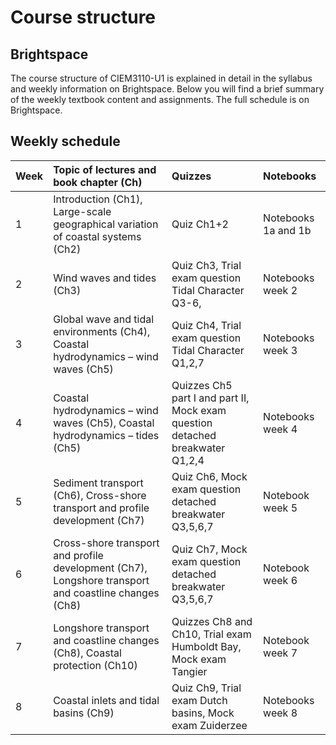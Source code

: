 Course structure
=======================

## Brightspace 

The course structure of CIEM3110-U1 is explained in detail in the syllabus and weekly information on Brightspace. Below you will find a brief summary of the weekly textbook content and assignments. The full schedule is on Brightspace. 

## Weekly schedule 

Week      | Topic of lectures and book chapter (Ch) | Quizzes | Notebooks     |
| :---        |    :----   |          :--- |  :--- |
| 1      | Introduction (Ch1), Large-scale geographical variation of coastal systems (Ch2)      | Quiz Ch1+2 | Notebooks 1a and 1b |
| 2   | Wind waves and tides (Ch3)      | Quiz Ch3, Trial exam question Tidal Character Q3-6, | Notebooks week 2 | 
| 3   | Global wave and tidal environments (Ch4), Coastal hydrodynamics – wind waves (Ch5)      | Quiz Ch4, Trial exam question Tidal Character Q1,2,7  | Notebooks week 3|
| 4   | Coastal hydrodynamics – wind waves (Ch5), Coastal hydrodynamics – tides (Ch5)      | Quizzes Ch5 part I and part II, Mock exam question detached breakwater Q1,2,4 | Notebooks week 4    |
| 5   | Sediment transport (Ch6), Cross-shore transport and profile development (Ch7)    | Quiz Ch6, Mock exam question detached breakwater Q3,5,6,7 | Notebook week 5    |
| 6   | Cross-shore transport and profile development (Ch7), Longshore transport and coastline changes (Ch8) | Quiz Ch7, Mock exam question detached breakwater Q3,5,6,7 | Notebook week 6   |
| 7   | Longshore transport and coastline changes (Ch8), Coastal protection (Ch10)    | Quizzes Ch8 and Ch10, Trial exam Humboldt Bay, Mock exam Tangier | Notebook week 7   |
| 8   | Coastal inlets and tidal basins (Ch9)   | Quiz Ch9, Trial exam Dutch basins, Mock exam Zuiderzee | Notebooks week 8  |

